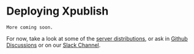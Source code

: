 # Deploying Xpublish

```{warning}
More coming soon.
```

For now, take a look at some of the [server distributions](../ecosystem/index.md#server-distributions), or ask in [Github Discussions](https://github.com/xpublish-community/xpublish/discussions/categories/q-a?discussions_q=category%3AQ%26A+) or on our [Slack Channel](./ecosystem/index.md#slack).
